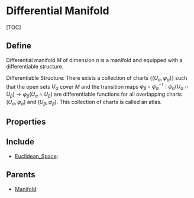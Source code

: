 # Differential Manifold

[TOC]

## Define

Differential manifold $M$ of dimension $n$ is a manifold and equipped with a differentiable structure.

Differentiable Structure: There exists a collection of charts $\{(U_\alpha, \varphi_\alpha)\}$ such that the open sets $U_\alpha$ cover $M$ and the transition maps $\varphi_\beta\circ \varphi_\alpha^{-1}: \varphi_\alpha(U_\alpha \cap U_\beta) \to \varphi_\beta(U_\alpha \cap U_\beta)$ are differentiable functions for all overlapping charts $(U_\alpha, \varphi_\alpha)$ and $(U_\beta, \varphi_\beta)$. This collection of charts is called an atlas.

## Properties



## Include

- [Euclidean_Space](./Euclidean_Space.md): 

## Parents

- [Manifold](./Manifold.md): 

